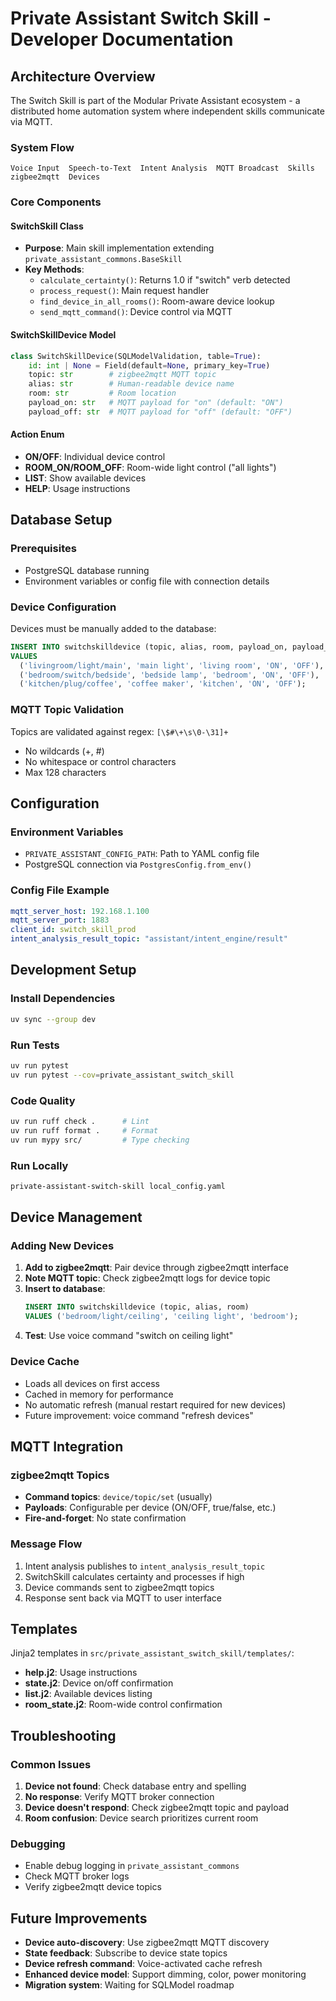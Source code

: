 # Private Assistant Switch Skill - Developer Documentation

## Architecture Overview

The Switch Skill is part of the Modular Private Assistant ecosystem - a distributed home automation system where independent skills communicate via MQTT.

### System Flow
```
Voice Input  Speech-to-Text  Intent Analysis  MQTT Broadcast  Skills  zigbee2mqtt  Devices
```

### Core Components

#### SwitchSkill Class
- **Purpose**: Main skill implementation extending `private_assistant_commons.BaseSkill`
- **Key Methods**:
  - `calculate_certainty()`: Returns 1.0 if "switch" verb detected
  - `process_request()`: Main request handler
  - `find_device_in_all_rooms()`: Room-aware device lookup
  - `send_mqtt_command()`: Device control via MQTT

#### SwitchSkillDevice Model
```python
class SwitchSkillDevice(SQLModelValidation, table=True):
    id: int | None = Field(default=None, primary_key=True)
    topic: str        # zigbee2mqtt MQTT topic
    alias: str        # Human-readable device name
    room: str         # Room location
    payload_on: str   # MQTT payload for "on" (default: "ON")
    payload_off: str  # MQTT payload for "off" (default: "OFF")
```

#### Action Enum
- **ON/OFF**: Individual device control
- **ROOM_ON/ROOM_OFF**: Room-wide light control ("all lights")
- **LIST**: Show available devices
- **HELP**: Usage instructions

## Database Setup

### Prerequisites
- PostgreSQL database running
- Environment variables or config file with connection details

### Device Configuration
Devices must be manually added to the database:

```sql
INSERT INTO switchskilldevice (topic, alias, room, payload_on, payload_off) 
VALUES 
  ('livingroom/light/main', 'main light', 'living room', 'ON', 'OFF'),
  ('bedroom/switch/bedside', 'bedside lamp', 'bedroom', 'ON', 'OFF'),
  ('kitchen/plug/coffee', 'coffee maker', 'kitchen', 'ON', 'OFF');
```

### MQTT Topic Validation
Topics are validated against regex: `[\$#\+\s\0-\31]+`
- No wildcards (+, #)
- No whitespace or control characters
- Max 128 characters

## Configuration

### Environment Variables
- `PRIVATE_ASSISTANT_CONFIG_PATH`: Path to YAML config file
- PostgreSQL connection via `PostgresConfig.from_env()`

### Config File Example
```yaml
mqtt_server_host: 192.168.1.100
mqtt_server_port: 1883
client_id: switch_skill_prod
intent_analysis_result_topic: "assistant/intent_engine/result"
```

## Development Setup

### Install Dependencies
```bash
uv sync --group dev
```

### Run Tests
```bash
uv run pytest
uv run pytest --cov=private_assistant_switch_skill
```

### Code Quality
```bash
uv run ruff check .      # Lint
uv run ruff format .     # Format
uv run mypy src/         # Type checking
```

### Run Locally
```bash
private-assistant-switch-skill local_config.yaml
```

## Device Management

### Adding New Devices

1. **Add to zigbee2mqtt**: Pair device through zigbee2mqtt interface
2. **Note MQTT topic**: Check zigbee2mqtt logs for device topic
3. **Insert to database**:
   ```sql
   INSERT INTO switchskilldevice (topic, alias, room) 
   VALUES ('bedroom/light/ceiling', 'ceiling light', 'bedroom');
   ```
4. **Test**: Use voice command "switch on ceiling light"

### Device Cache
- Loads all devices on first access
- Cached in memory for performance
- No automatic refresh (manual restart required for new devices)
- Future improvement: voice command "refresh devices"

## MQTT Integration

### zigbee2mqtt Topics
- **Command topics**: `device/topic/set` (usually)
- **Payloads**: Configurable per device (ON/OFF, true/false, etc.)
- **Fire-and-forget**: No state confirmation

### Message Flow
1. Intent analysis publishes to `intent_analysis_result_topic`
2. SwitchSkill calculates certainty and processes if high
3. Device commands sent to zigbee2mqtt topics
4. Response sent back via MQTT to user interface

## Templates

Jinja2 templates in `src/private_assistant_switch_skill/templates/`:

- **help.j2**: Usage instructions
- **state.j2**: Device on/off confirmation
- **list.j2**: Available devices listing  
- **room_state.j2**: Room-wide control confirmation

## Troubleshooting

### Common Issues

1. **Device not found**: Check database entry and spelling
2. **No response**: Verify MQTT broker connection
3. **Device doesn't respond**: Check zigbee2mqtt topic and payload
4. **Room confusion**: Device search prioritizes current room

### Debugging
- Enable debug logging in `private_assistant_commons`
- Check MQTT broker logs
- Verify zigbee2mqtt device topics

## Future Improvements

- **Device auto-discovery**: Use zigbee2mqtt MQTT discovery
- **State feedback**: Subscribe to device state topics
- **Device refresh command**: Voice-activated cache refresh
- **Enhanced device model**: Support dimming, color, power monitoring
- **Migration system**: Waiting for SQLModel roadmap